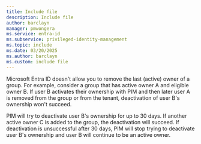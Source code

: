```yaml
---
title: Include file
description: Include file
author: barclayn
manager: pmwongera
ms.service: entra-id
ms.subservice: privileged-identity-management
ms.topic: include
ms.date: 03/20/2025
ms.author: barclayn
ms.custom: include file
---
```


Microsoft Entra ID doesn't allow you to remove the last (active) owner of a group. For example, consider a group that has active owner A and eligible owner B. If user B activates their ownership with PIM and then later user A is removed from the group or from the tenant, deactivation of user B's ownership won't succeed. 

PIM will try to deactivate user B's ownership for up to 30 days. If another active owner C is added to the group, the deactivation will succeed. If deactivation is unsuccessful after 30 days, PIM will stop trying to deactivate user B's ownership and user B will continue to be an active owner. 